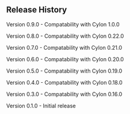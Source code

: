 ## Release History

Version 0.9.0 - Compatability with Cylon 1.0.0

Version 0.8.0 - Compatability with Cylon 0.22.0

Version 0.7.0 - Compatability with Cylon 0.21.0

Version 0.6.0 - Compatability with Cylon 0.20.0

Version 0.5.0 - Compatability with Cylon 0.19.0

Version 0.4.0 - Compatability with Cylon 0.18.0

Version 0.3.0 - Compatability with Cylon 0.16.0

Version 0.1.0 - Initial release

